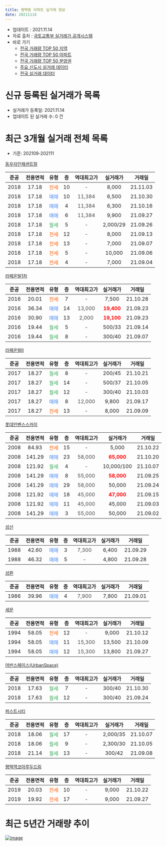 ```yaml
---
title: 평택동 아파트 실거래 정보
date: 20211114
---
```


* 업데이트 : 2021.11.14
* 자료 출처 : [국토교통부 실거래가 공개시스템](http://rt.molit.go.kr)
* 바로 가기
    * [전국 거래량 TOP 50 지역](https://apt-info.github.io/apt-trade-info/tr)
    * [전국 거래량 TOP 50 아파트](https://apt-info.github.io/apt-trade-info/ta)
    * [전국 거래량 TOP 50 분양권](https://apt-info.github.io/apt-trade-info/tb)
    * [주요 신도시 실거래 데이터](https://apt-info.github.io/apt-trade-info/newtown)
    * [전국 실거래 데이터](https://apt-info.github.io/apt-trade-info/all)



<script async src="https://pagead2.googlesyndication.com/pagead/js/adsbygoogle.js"></script>
<!-- 기본광고 -->
<ins class="adsbygoogle"
     style="display:block"
     data-ad-client="ca-pub-1142216861245946"
     data-ad-slot="4805727019"
     data-ad-format="auto"
     data-full-width-responsive="true"></ins>
<script>
     (adsbygoogle = window.adsbygoogle || []).push({});
</script>


# 신규 등록된 실거래가 목록

* 실거래가 등록일: 2021.11.14
* 업데이트 된 실거래 수: 0 건




<script async src="https://pagead2.googlesyndication.com/pagead/js/adsbygoogle.js"></script>
<!-- 기본광고 -->
<ins class="adsbygoogle"
     style="display:block"
     data-ad-client="ca-pub-1142216861245946"
     data-ad-slot="4805727019"
     data-ad-format="auto"
     data-full-width-responsive="true"></ins>
<script>
     (adsbygoogle = window.adsbygoogle || []).push({});
</script>


# 최근 3개월 실거래 전체 목록
* 기준: 202109-202111


[동우자인채센트럴](https://search.naver.com/search.naver?query=%EB%8F%99%EC%9A%B0%EC%9E%90%EC%9D%B8%EC%B1%84%EC%84%BC%ED%8A%B8%EB%9F%B4)

|준공|전용면적|유형|층|역대최고가|실거래가|거래일|
|:---:|:---:|:---:|:---:|:---:|:---:|:---:|
|2018|17.18|<span style="color:#FF5A00">전세</span>|10|<span style="color:#444444">-</span>|8,000|21.11.03|
|2018|17.18|<span style="color:#4285F3">매매</span>|10|<span style="color:#444444">11,384</span>|6,500|21.10.30|
|2018|17.18|<span style="color:#4285F3">매매</span>|4|<span style="color:#444444">11,384</span>|6,300|21.10.16|
|2018|17.18|<span style="color:#4285F3">매매</span>|6|<span style="color:#444444">11,384</span>|9,900|21.09.27|
|2018|17.18|<span style="color:#34A853">월세</span>|5|<span style="color:#444444">-</span>|2,000/29|21.09.26|
|2018|17.18|<span style="color:#FF5A00">전세</span>|12|<span style="color:#444444">-</span>|8,000|21.09.13|
|2018|17.18|<span style="color:#FF5A00">전세</span>|13|<span style="color:#444444">-</span>|7,000|21.09.07|
|2018|17.18|<span style="color:#FF5A00">전세</span>|5|<span style="color:#444444">-</span>|10,000|21.09.06|
|2018|17.18|<span style="color:#FF5A00">전세</span>|4|<span style="color:#444444">-</span>|7,000|21.09.04|

[라페온빌1차](https://search.naver.com/search.naver?query=%EB%9D%BC%ED%8E%98%EC%98%A8%EB%B9%8C1%EC%B0%A8)

|준공|전용면적|유형|층|역대최고가|실거래가|거래일|
|:---:|:---:|:---:|:---:|:---:|:---:|:---:|
|2016|20.01|<span style="color:#FF5A00">전세</span>|7|<span style="color:#444444">-</span>|7,500|21.10.28|
|2016|36.34|<span style="color:#4285F3">매매</span>|14|<span style="color:#444444">13,000</span>|<b><span style="color:#FF0000">19,400</span></b>|21.09.23|
|2016|30.90|<span style="color:#4285F3">매매</span>|13|<span style="color:#444444">2,000</span>|<b><span style="color:#FF0000">19,100</span></b>|21.09.23|
|2016|19.44|<span style="color:#34A853">월세</span>|5|<span style="color:#444444">-</span>|500/33|21.09.14|
|2016|19.44|<span style="color:#34A853">월세</span>|8|<span style="color:#444444">-</span>|300/40|21.09.07|

[라페온빌II](https://search.naver.com/search.naver?query=%EB%9D%BC%ED%8E%98%EC%98%A8%EB%B9%8CII)

|준공|전용면적|유형|층|역대최고가|실거래가|거래일|
|:---:|:---:|:---:|:---:|:---:|:---:|:---:|
|2017|18.27|<span style="color:#34A853">월세</span>|8|<span style="color:#444444">-</span>|200/45|21.10.21|
|2017|18.27|<span style="color:#34A853">월세</span>|14|<span style="color:#444444">-</span>|500/37|21.10.05|
|2017|18.27|<span style="color:#34A853">월세</span>|12|<span style="color:#444444">-</span>|300/40|21.10.03|
|2017|18.27|<span style="color:#4285F3">매매</span>|8|<span style="color:#444444">12,000</span>|9,800|21.09.17|
|2017|18.27|<span style="color:#FF5A00">전세</span>|13|<span style="color:#444444">-</span>|8,000|21.09.09|

[롯데인벤스스카이](https://search.naver.com/search.naver?query=%EB%A1%AF%EB%8D%B0%EC%9D%B8%EB%B2%A4%EC%8A%A4%EC%8A%A4%EC%B9%B4%EC%9D%B4)

|준공|전용면적|유형|층|역대최고가|실거래가|거래일|
|:---:|:---:|:---:|:---:|:---:|:---:|:---:|
|2008|84.93|<span style="color:#FF5A00">전세</span>|15|<span style="color:#444444">-</span>|5,000|21.10.22|
|2008|141.29|<span style="color:#4285F3">매매</span>|23|<span style="color:#444444">58,000</span>|<b><span style="color:#FF0000">65,000</span></b>|21.10.20|
|2008|121.92|<span style="color:#34A853">월세</span>|4|<span style="color:#444444">-</span>|10,000/100|21.10.07|
|2008|141.29|<span style="color:#4285F3">매매</span>|8|<span style="color:#444444">55,000</span>|<b><span style="color:#FF0000">58,000</span></b>|21.09.25|
|2008|141.29|<span style="color:#4285F3">매매</span>|29|<span style="color:#444444">58,000</span>|50,000|21.09.24|
|2008|121.92|<span style="color:#4285F3">매매</span>|18|<span style="color:#444444">45,000</span>|<b><span style="color:#FF0000">47,000</span></b>|21.09.15|
|2008|121.92|<span style="color:#4285F3">매매</span>|11|<span style="color:#444444">45,000</span>|45,000|21.09.03|
|2008|141.29|<span style="color:#4285F3">매매</span>|3|<span style="color:#444444">55,000</span>|50,000|21.09.02|

[성신](https://search.naver.com/search.naver?query=%EC%84%B1%EC%8B%A0)

|준공|전용면적|유형|층|역대최고가|실거래가|거래일|
|:---:|:---:|:---:|:---:|:---:|:---:|:---:|
|1988|42.60|<span style="color:#4285F3">매매</span>|3|<span style="color:#444444">7,300</span>|6,400|21.09.29|
|1988|46.32|<span style="color:#4285F3">매매</span>|5|<span style="color:#444444">-</span>|4,800|21.09.28|

[성환](https://search.naver.com/search.naver?query=%EC%84%B1%ED%99%98)

|준공|전용면적|유형|층|역대최고가|실거래가|거래일|
|:---:|:---:|:---:|:---:|:---:|:---:|:---:|
|1986|39.96|<span style="color:#4285F3">매매</span>|4|<span style="color:#444444">7,900</span>|7,800|21.09.01|

[세문](https://search.naver.com/search.naver?query=%EC%84%B8%EB%AC%B8)

|준공|전용면적|유형|층|역대최고가|실거래가|거래일|
|:---:|:---:|:---:|:---:|:---:|:---:|:---:|
|1994|58.05|<span style="color:#FF5A00">전세</span>|12|<span style="color:#444444">-</span>|9,000|21.10.12|
|1994|58.05|<span style="color:#4285F3">매매</span>|11|<span style="color:#444444">15,300</span>|13,500|21.10.09|
|1994|58.05|<span style="color:#4285F3">매매</span>|12|<span style="color:#444444">15,300</span>|13,800|21.09.27|

[어반스페이스(UrbanSpace)](https://search.naver.com/search.naver?query=%EC%96%B4%EB%B0%98%EC%8A%A4%ED%8E%98%EC%9D%B4%EC%8A%A4%28UrbanSpace%29)

|준공|전용면적|유형|층|역대최고가|실거래가|거래일|
|:---:|:---:|:---:|:---:|:---:|:---:|:---:|
|2018|17.63|<span style="color:#34A853">월세</span>|7|<span style="color:#444444">-</span>|300/40|21.10.30|
|2018|17.63|<span style="color:#34A853">월세</span>|12|<span style="color:#444444">-</span>|300/40|21.09.24|

[퍼스트시티](https://search.naver.com/search.naver?query=%ED%8D%BC%EC%8A%A4%ED%8A%B8%EC%8B%9C%ED%8B%B0)

|준공|전용면적|유형|층|역대최고가|실거래가|거래일|
|:---:|:---:|:---:|:---:|:---:|:---:|:---:|
|2018|18.06|<span style="color:#34A853">월세</span>|17|<span style="color:#444444">-</span>|2,000/35|21.10.07|
|2018|18.06|<span style="color:#34A853">월세</span>|9|<span style="color:#444444">-</span>|2,300/30|21.10.05|
|2018|21.14|<span style="color:#34A853">월세</span>|13|<span style="color:#444444">-</span>|300/42|21.09.08|

[평택역코아루두드림](https://search.naver.com/search.naver?query=%ED%8F%89%ED%83%9D%EC%97%AD%EC%BD%94%EC%95%84%EB%A3%A8%EB%91%90%EB%93%9C%EB%A6%BC)

|준공|전용면적|유형|층|역대최고가|실거래가|거래일|
|:---:|:---:|:---:|:---:|:---:|:---:|:---:|
|2019|20.03|<span style="color:#FF5A00">전세</span>|10|<span style="color:#444444">-</span>|9,000|21.10.22|
|2019|19.92|<span style="color:#FF5A00">전세</span>|17|<span style="color:#444444">-</span>|9,000|21.09.27|



<script async src="https://pagead2.googlesyndication.com/pagead/js/adsbygoogle.js"></script>
<!-- 기본광고 -->
<ins class="adsbygoogle"
     style="display:block"
     data-ad-client="ca-pub-1142216861245946"
     data-ad-slot="4805727019"
     data-ad-format="auto"
     data-full-width-responsive="true"></ins>
<script>
     (adsbygoogle = window.adsbygoogle || []).push({});
</script>


# 최근 5년간 거래량 추이


<div style="width:100%;">
    <canvas id="deal_progress" height="200"></canvas>
</div>

<script>
new Chart(document.getElementById("deal_progress"), {
    type: 'line',
    data: {
        labels: ['16.01','16.02','16.03','16.04','16.05','16.06','16.07','16.08','16.09','16.10','16.11','16.12','17.01','17.02','17.03','17.04','17.05','17.06','17.07','17.08','17.09','17.10','17.11','17.12','18.01','18.02','18.03','18.04','18.05','18.06','18.07','18.08','18.09','18.10','18.11','18.12','19.01','19.02','19.03','19.04','19.05','19.06','19.07','19.08','19.09','19.10','19.11','19.12','20.01','20.02','20.03','20.04','20.05','20.06','20.07','20.08','20.09','20.10','20.11','20.12','21.01','21.02','21.03','21.04','21.05','21.06','21.07','21.08','21.09','21.10','21.11'],
        datasets: [{
            label: '매매/분양권',
            data: [9,1,3,7,4,4,4,4,3,4,1,4,6,4,9,2,3,4,3,3,9,4,7,2,1,2,2,0,7,7,12,5,2,3,2,4,1,1,3,6,1,4,2,4,3,6,5,4,7,2,5,2,1,4,8,4,2,8,3,6,6,8,10,10,8,13,14,17,13,4,0],
            borderColor: "rgba(66, 133, 243, 1)",
            backgroundColor: "rgba(66, 133, 243, 0.05)",
            borderWidth: 1,
            pointRadius: 0,
            fill: false,
            lineTension: 0
        },{
            label: '전/월세',
            data: [4,2,0,0,1,0,3,1,2,3,1,3,5,9,3,2,5,3,2,3,16,24,9,3,8,13,1,4,7,8,13,15,16,22,14,18,18,18,15,6,16,14,16,17,14,14,11,13,14,12,8,9,14,17,20,21,19,18,28,15,25,17,17,12,18,21,21,19,11,11,1],
            borderColor: "rgba(255, 90, 0, 1)",
            backgroundColor: "rgba(255, 90, 0, 0.05)",
            borderWidth: 1,
            pointRadius: 0,
            fill: false,
            lineTension: 0
        },{
            label: '합계',
            data: [13,3,3,7,5,4,7,5,5,7,2,7,11,13,12,4,8,7,5,6,25,28,16,5,9,15,3,4,14,15,25,20,18,25,16,22,19,19,18,12,17,18,18,21,17,20,16,17,21,14,13,11,15,21,28,25,21,26,31,21,31,25,27,22,26,34,35,36,24,15,1],
            borderColor: "rgba(0, 0, 0, 1)",
            backgroundColor: "rgba(0, 0, 0, 0.03)",
            borderWidth: 0.1,
            pointRadius: 0,
            fill: true,
            lineTension: 0
        }
        ]
    },
    options: {
        responsive: true,
        title: {
            display: false
        },
        tooltips: {
            mode: 'index',
            intersect: false
        },
        hover: {
            mode: 'nearest',
            intersect: true
        },
        scales: {
            xAxes: [{
                display: true,
                scaleLabel: {
                    display: true,
                    labelString: '년/월'
                }
            }],
            yAxes: [{
                display: true,
                ticks: {
                    suggestedMin: 0,
                },
                scaleLabel: {
                    display: true,
                    labelString: '실거래 수'
                }
            }]
        }
    }
});

</script>


[![image](https://apt-info.github.io/images/2020-01-03-apt-trade-info/1024x500.png)](https://play.google.com/store/apps/details?id=com.aptinfo.apttradeinfo)

